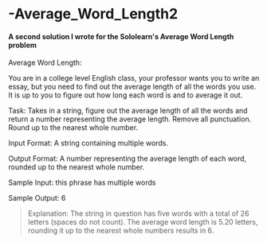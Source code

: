 # -Average_Word_Length2
#### A second solution I wrote for the Sololearn's Average Word Length problem 

Average Word Length:

You are in a college level English class, your professor wants you to write an essay, but you need to find out the average length of all the words you use. It is up to you to figure out how long each word is and to average it out.

Task: 
Takes in a string, figure out the average length of all the words and return a number representing the average length. Remove all punctuation. Round up to the nearest whole number.

Input Format: 
A string containing multiple words.

Output Format: 
A number representing the average length of each word, rounded up to the nearest whole number.

Sample Input: 
this phrase has multiple words

Sample Output: 
6


> Explanation:
> The string in question has five words with a total of 26 letters (spaces do not count). The average word length is 5.20 letters, rounding it up to the nearest whole numbers results in 6.

